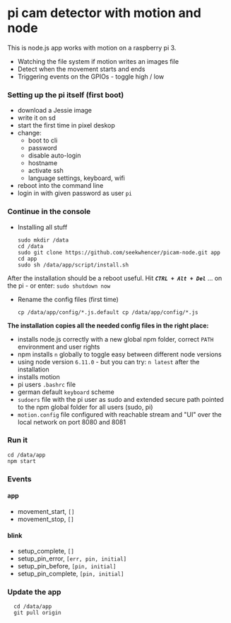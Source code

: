 # pi cam detector with motion and node

This is node.js app works with motion on a raspberry pi 3.

* Watching the file system if motion writes an images file
* Detect when the movement starts and ends
* Triggering events on the GPIOs - toggle high / low

### Setting up the pi itself (first boot)

* download a Jessie image
* write it on sd
* start the first time in pixel deskop
* change:
    * boot to cli
    * password
    * disable auto-login
    * hostname
    * activate ssh
    * language settings, keyboard, wifi
* reboot into the command line
* login in with given password as user `pi`

### Continue in the console

* Installing all stuff
 
      sudo mkdir /data
      cd /data
      sudo git clone https://github.com/seekwhencer/picam-node.git app
      cd app
      sudo sh /data/app/script/install.sh
      
After the installation should be a reboot useful.
Hit ***`` CTRL + Alt + Del ``*** ... on the pi - or enter: `sudo shutdown now`
    
* Rename the config files (first time)
   
      cp /data/app/config/*.js.default cp /data/app/config/*.js


**The installation copies all the needed config files in the right place:**
* installs node.js correctly with a new global npm folder, correct `PATH` environment and user rights 
* npm installs `n` globally to toggle easy between different node versions
* using node version `6.11.0` - but you can try: `n latest` after the installation
* installs motion
* pi users `.bashrc` file
* german default `keyboard` scheme
* `sudoers` file with the pi user as sudo and extended secure path pointed to the npm global folder for all users (sudo, pi)
* `motion.config` file configured with reachable stream and "UI" over the local network on port 8080 and 8081

   
### Run it

    cd /data/app
    npm start

### Events

#### app

* movement_start, `[]`
* movement_stop, `[]`

#### blink

* setup_complete, `[]`
* setup_pin_error, `[err, pin, initial]`
* setup_pin_before, `[pin, initial]`
* setup_pin_complete, `[pin, initial]`

### Update the app

      cd /data/app
      git pull origin
      
 